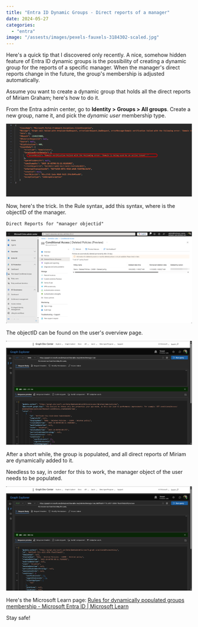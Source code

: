 ```yaml
---
title: "Entra ID Dynamic Groups - Direct reports of a manager"
date: 2024-05-27
categories: 
  - "entra"
image: "/assests/images/pexels-fauxels-3184302-scaled.jpg"
---
```


Here's a quick tip that I discovered only recently. A nice, somehow hidden feature of Entra ID dynamic groups is the possibility of creating a dynamic group for the reports of a specific manager. When the manager's direct reports change in the future, the group's membership is adjusted automatically.

Assume you want to create a dynamic group that holds all the direct reports of Miriam Graham; here's how to do it.

From the Entra admin center, go to **Identity > Groups > All groups**. Create a new group, name it, and pick the _dynamic user_ membership type.

![](/assets/images/image-3.png)

Now, here's the trick. In the Rule syntax, add this syntax, where <id> is the objectID of the manager.

```
Direct Reports for "manager objectid"
```

![](/assets/images/image-4.png)

The objectID can be found on the user's overview page.

![](/assets/images/image-5.png)

After a short while, the group is populated, and all direct reports of Miriam are dynamically added to it.

Needless to say, in order for this to work, the manager object of the user needs to be populated.

![](/assets/images/image-6.png)

Here's the Microsoft Learn page: [Rules for dynamically populated groups membership - Microsoft Entra ID | Microsoft Learn](https://learn.microsoft.com/en-us/entra/identity/users/groups-dynamic-membership#create-a-direct-reports-rule)

Stay safe!
